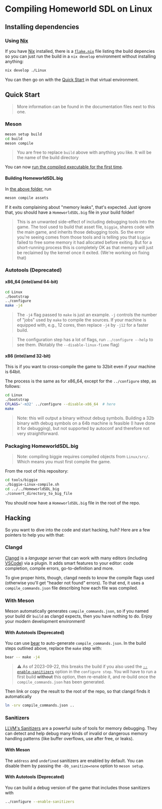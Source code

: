 # Compiling Homeworld SDL on Linux

## Installing dependencies

### Using [Nix]

If you have [Nix] installed, there is a [`flake.nix`](flake.nix) file listing the build depencies so you can just run the build in a `nix develop` environment without installing anything:

``` sh
nix develop ./Linux
```

You can then go on with the [Quick Start](#quick-start) in that virtual environment.

[Nix]: https://nixos.org/nix/

## Quick Start

> More information can be found in the documentation files next to this one.

### Meson

``` sh
meson setup build
cd build
meson compile
```

> You are free to replace `build` above with anything you like. It will be the name of the build directory

You can now [run the compiled executable for the first time](../README#running-the-game-for-the-first-time).

#### Building HomeworldSDL.big

In [the above folder](#meson), run

```sh
meson compile assets
```

If it exits complaining about "memory leaks", that's expected. Just ignore that, you should have a `HomeworldSDL.big` file in your build folder!

> This is an unwanted side-effect of including debugging tools into the game.
  The tool used to build that asset file, `biggie`, shares code with the main game, and inherits those debugging tools.
  So the error you're seeing comes from those tools and is telling you that `biggie` failed to free some memory it had allocated before exiting.
  But for a short-running process this is completely OK as that memory will just be reclaimed by the kernel once it exited.
  (We're working on fixing that)

### Autotools (Deprecated)

#### x86_64 (intel/amd 64-bit)

``` sh
cd Linux
./bootstrap
../configure
make -j4
```

> The `-j4` flag passed to `make` is just an example.
  `-j` controls the number of "jobs" used by `make` to compile the sources.
  If your machine is equipped with, e.g., 12 cores, then replace `-j4` by `-j12` for a faster build.

> The configuration step has a lot of flags, run `../configure --help` to see them. (Notably the `--disable-linux-fixme` flag)

#### x86 (intel/amd 32-bit)

This is if you want to cross-compile the game to 32bit even if your machine is 64bit.

The process is the same as for x86_64, except for the `../configure` step, as follows:

``` sh
cd Linux
./bootstrap
CFLAGS='-m32' ../configure --disable-x86_64  # here
make
```

> Note: this will output a binary without debug symbols. Building a 32b binary with debug symbols on a 64b machine is feasible (I have done it for debugging), but not supported by autoconf and therefore not very straightforward.

### Packaging HomeworldSDL.big

> Note: compiling biggie requires compiled objects from `Linux/src/`. Which means you must first compile the game.

From the root of this repository:

``` sh
cd tools/biggie
./biggie-Linux-compile.sh
cd ../../HomeworldSDL_big
./convert_directory_to_big_file
```

You should now have a `HomeworldSDL.big` file in the root of the repo.

## Hacking

So you want to dive into the code and start hacking, huh?
Here are a few pointers to help you with that:

### Clangd

[Clangd] is a _language server_ that can work with many editors (including [VSCode]) via a plugin.
It adds smart features to your editor: code completion, compile errors, go-to-definition and more.

To give proper hints, though, clangd needs to know the compile flags used (otherwise you'll get "header not found" errors).
To that end, it uses a `compile_commands.json` file describing how each file was compiled.

[Clangd]: https://clangd.llvm.org
[VSCode]: https://vscodium.com/

### With Meson

Meson automatically generates `compile_commands.json`, so if you named your build dir `build` as clangd expects, then you have nothing to do.
Enjoy your modern development environment!

#### With Autotools (Deprecated)

You can use [bear] to auto-generate `compile_commands.json`.
In the build steps outlined above, replace the `make` step with:

```sh
bear -- make -j4
```

> ⚠️ As of 2023-09-22, this breaks the build if you also used the [`--enable-sanitizers`](#sanitizers) option in the `configure step`.
  You will have to run a first build __without__ this option, then re-enable it, and re-build once the `compile_commands.json` has been generated.

Then link or copy the result to the root of the repo, so that clangd finds it automatically

```sh
ln -srv compile_commands.json ..
```

[bear]: https://github.com/rizsotto/Bear

### Sanitizers

[LLVM's Sanitizers] are a powerful suite of tools for memory debugging.
They can detect and help debug many kinds of invalid or dangerous memory handling patterns (like buffer overflows, use after free, or leaks).

#### With Meson

The `address` and `undefined` sanitizers are enabled by default.
You can disable them by passing the `-Db_sanitize=none` option to `meson setup`.

#### With Autotools (Deprecated)

You can build a debug version of the game that includes those sanitizers with

```sh
../configure --enable-sanitizers
```

[LLVM's Sanitizers]: https://clang.llvm.org/docs/AddressSanitizer.html
